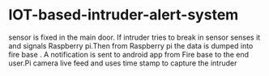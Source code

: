 # IOT-based-intruder-alert-system
sensor is fixed in the main door. If intruder tries to break in sensor senses it and signals Raspberry pi.Then from Raspberry pi the data is dumped into fire base . A notification is sent to android app from Fire base to the end user.Pi camera live feed and uses time stamp to capture the intruder
